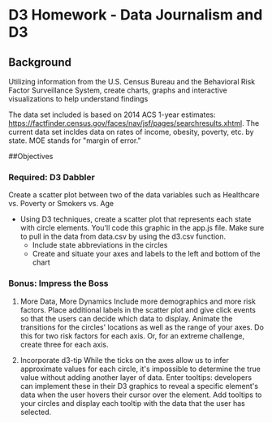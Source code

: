 # D3 Homework - Data Journalism and D3

## Background

Utilizing information from the U.S. Census Bureau and the Behavioral Risk Factor Surveillance System, create charts, graphs and interactive visualizations to help understand findings

The data set included is based on 2014 ACS 1-year estimates: https://factfinder.census.gov/faces/nav/jsf/pages/searchresults.xhtml. The current data set incldes data on rates of income, obesity, poverty, etc. by state. MOE stands for "margin of error."

##Objectives

### Required: D3 Dabbler
Create a scatter plot between two of the data variables such as Healthcare vs. Poverty or Smokers vs. Age

- Using D3 techniques, create a scatter plot that represents each state with circle elements. You'll code this graphic in the app.js file. Make sure to pull in the data from data.csv by using the d3.csv function.
  - Include state abbreviations in the circles
  - Create and situate your axes and labels to the left and bottom of the chart
  
### Bonus: Impress the Boss 
1. More Data, More Dynamics
Include more demographics and more risk factors. Place additional labels in the scatter plot and give click events so that the users can decide which data to display. Animate the transitions for the circles' locations as well as the range of your axes. Do this for two risk factors for each axis. Or, for an extreme challenge, create three for each axis.

2. Incorporate d3-tip
While the ticks on the axes allow us to infer approximate values for each circle, it's impossible to determine the true value without adding another layer of data. Enter tooltips: developers can implement these in their D3 graphics to reveal a specific element's data when the user hovers their cursor over the element. Add tooltips to your circles and display each tooltip with the data that the user has selected. 
